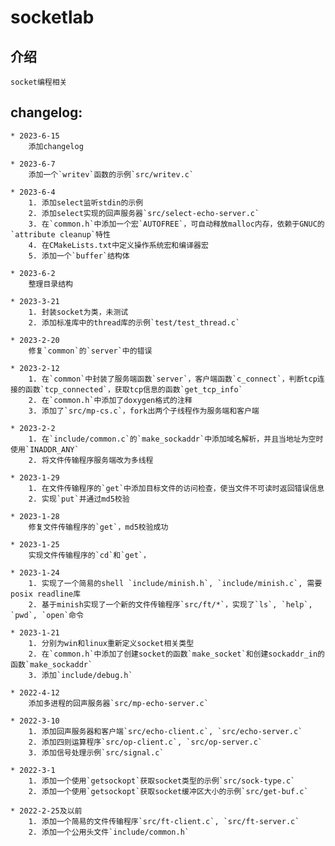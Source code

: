 # socketlab

## 介绍

    socket编程相关

## changelog:

    * 2023-6-15
        添加changelog

    * 2023-6-7
        添加一个`writev`函数的示例`src/writev.c`

    * 2023-6-4
        1. 添加select监听stdin的示例
        2. 添加select实现的回声服务器`src/select-echo-server.c`
        3. 在`common.h`中添加一个宏`AUTOFREE`，可自动释放malloc内存，依赖于GNUC的`attribute cleanup`特性
        4. 在CMakeLists.txt中定义操作系统宏和编译器宏
        5. 添加一个`buffer`结构体

    * 2023-6-2
        整理目录结构

    * 2023-3-21
        1. 封装socket为类，未测试
        2. 添加标准库中的thread库的示例`test/test_thread.c`

    * 2023-2-20
        修复`common`的`server`中的错误

    * 2023-2-12
        1. 在`common`中封装了服务端函数`server`，客户端函数`c_connect`，判断tcp连接的函数`tcp_connected`，获取tcp信息的函数`get_tcp_info`
        2. 在`common.h`中添加了doxygen格式的注释
        3. 添加了`src/mp-cs.c`，fork出两个子线程作为服务端和客户端

    * 2023-2-2
        1. 在`include/common.c`的`make_sockaddr`中添加域名解析，并且当地址为空时使用`INADDR_ANY`
        2. 将文件传输程序服务端改为多线程

    * 2023-1-29
        1. 在文件传输程序的`get`中添加目标文件的访问检查，使当文件不可读时返回错误信息
        2. 实现`put`并通过md5校验

    * 2023-1-28
        修复文件传输程序的`get`，md5校验成功

    * 2023-1-25
        实现文件传输程序的`cd`和`get`，

    * 2023-1-24
        1. 实现了一个简易的shell `include/minish.h`, `include/minish.c`, 需要posix readline库
        2. 基于minish实现了一个新的文件传输程序`src/ft/*`，实现了`ls`, `help`, `pwd`, `open`命令

    * 2023-1-21
        1. 分别为win和linux重新定义socket相关类型
        2. 在`common.h`中添加了创建socket的函数`make_socket`和创建sockaddr_in的函数`make_sockaddr`
        3. 添加`include/debug.h`

    * 2022-4-12
        添加多进程的回声服务器`src/mp-echo-server.c`

    * 2022-3-10
        1. 添加回声服务器和客户端`src/echo-client.c`, `src/echo-server.c`
        2. 添加四则运算程序`src/op-client.c`, `src/op-server.c`
        3. 添加信号处理示例`src/signal.c`

    * 2022-3-1 
        1. 添加一个使用`getsockopt`获取socket类型的示例`src/sock-type.c`
        2. 添加一个使用`getsockopt`获取socket缓冲区大小的示例`src/get-buf.c`

    * 2022-2-25及以前 
        1. 添加一个简易的文件传输程序`src/ft-client.c`, `src/ft-server.c`
        2. 添加一个公用头文件`include/common.h`
